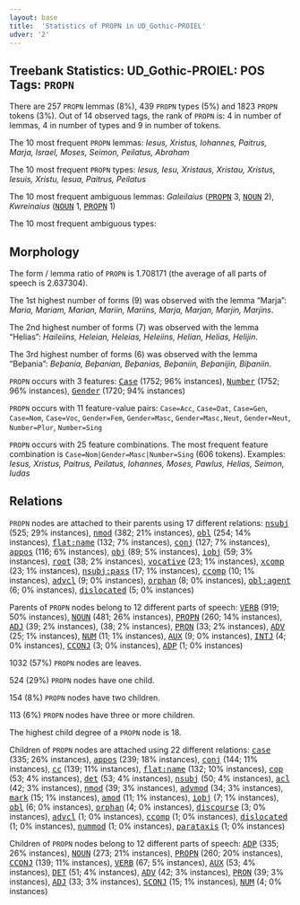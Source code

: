 ```yaml
---
layout: base
title:  'Statistics of PROPN in UD_Gothic-PROIEL'
udver: '2'
---
```


## Treebank Statistics: UD_Gothic-PROIEL: POS Tags: `PROPN`

There are 257 `PROPN` lemmas (8%), 439 `PROPN` types (5%) and 1823 `PROPN` tokens (3%).
Out of 14 observed tags, the rank of `PROPN` is: 4 in number of lemmas, 4 in number of types and 9 in number of tokens.

The 10 most frequent `PROPN` lemmas: <em>Iesus, Xristus, Iohannes, Paitrus, Marja, Israel, Moses, Seimon, Peilatus, Abraham</em>

The 10 most frequent `PROPN` types:  <em>Iesus, Iesu, Xristaus, Xristau, Xristus, Iesuis, Xristu, Iesua, Paitrus, Peilatus</em>

The 10 most frequent ambiguous lemmas: <em>Galeilaius</em> (<tt><a href="got_proiel-pos-PROPN.html">PROPN</a></tt> 3, <tt><a href="got_proiel-pos-NOUN.html">NOUN</a></tt> 2), <em>Kwreinaius</em> (<tt><a href="got_proiel-pos-NOUN.html">NOUN</a></tt> 1, <tt><a href="got_proiel-pos-PROPN.html">PROPN</a></tt> 1)

The 10 most frequent ambiguous types:  



## Morphology

The form / lemma ratio of `PROPN` is 1.708171 (the average of all parts of speech is 2.637304).

The 1st highest number of forms (9) was observed with the lemma “Marja”: <em>Maria, Mariam, Marian, Mariin, Mariins, Marja, Marjan, Marjin, Marjins</em>.

The 2nd highest number of forms (7) was observed with the lemma “Helias”: <em>Haileiins, Heleian, Heleias, Heleiins, Helian, Helias, Helijin</em>.

The 3rd highest number of forms (6) was observed with the lemma “Beþania”: <em>Beþania, Beþanian, Beþanias, Beþaniin, Beþanijin, Biþaniin</em>.

`PROPN` occurs with 3 features: <tt><a href="got_proiel-feat-Case.html">Case</a></tt> (1752; 96% instances), <tt><a href="got_proiel-feat-Number.html">Number</a></tt> (1752; 96% instances), <tt><a href="got_proiel-feat-Gender.html">Gender</a></tt> (1720; 94% instances)

`PROPN` occurs with 11 feature-value pairs: `Case=Acc`, `Case=Dat`, `Case=Gen`, `Case=Nom`, `Case=Voc`, `Gender=Fem`, `Gender=Masc`, `Gender=Masc,Neut`, `Gender=Neut`, `Number=Plur`, `Number=Sing`

`PROPN` occurs with 25 feature combinations.
The most frequent feature combination is `Case=Nom|Gender=Masc|Number=Sing` (606 tokens).
Examples: <em>Iesus, Xristus, Paitrus, Peilatus, Iohannes, Moses, Pawlus, Helias, Seimon, Iudas</em>


## Relations

`PROPN` nodes are attached to their parents using 17 different relations: <tt><a href="got_proiel-dep-nsubj.html">nsubj</a></tt> (525; 29% instances), <tt><a href="got_proiel-dep-nmod.html">nmod</a></tt> (382; 21% instances), <tt><a href="got_proiel-dep-obl.html">obl</a></tt> (254; 14% instances), <tt><a href="got_proiel-dep-flat-name.html">flat:name</a></tt> (132; 7% instances), <tt><a href="got_proiel-dep-conj.html">conj</a></tt> (127; 7% instances), <tt><a href="got_proiel-dep-appos.html">appos</a></tt> (116; 6% instances), <tt><a href="got_proiel-dep-obj.html">obj</a></tt> (89; 5% instances), <tt><a href="got_proiel-dep-iobj.html">iobj</a></tt> (59; 3% instances), <tt><a href="got_proiel-dep-root.html">root</a></tt> (38; 2% instances), <tt><a href="got_proiel-dep-vocative.html">vocative</a></tt> (23; 1% instances), <tt><a href="got_proiel-dep-xcomp.html">xcomp</a></tt> (23; 1% instances), <tt><a href="got_proiel-dep-nsubj-pass.html">nsubj:pass</a></tt> (17; 1% instances), <tt><a href="got_proiel-dep-ccomp.html">ccomp</a></tt> (10; 1% instances), <tt><a href="got_proiel-dep-advcl.html">advcl</a></tt> (9; 0% instances), <tt><a href="got_proiel-dep-orphan.html">orphan</a></tt> (8; 0% instances), <tt><a href="got_proiel-dep-obl-agent.html">obl:agent</a></tt> (6; 0% instances), <tt><a href="got_proiel-dep-dislocated.html">dislocated</a></tt> (5; 0% instances)

Parents of `PROPN` nodes belong to 12 different parts of speech: <tt><a href="got_proiel-pos-VERB.html">VERB</a></tt> (919; 50% instances), <tt><a href="got_proiel-pos-NOUN.html">NOUN</a></tt> (481; 26% instances), <tt><a href="got_proiel-pos-PROPN.html">PROPN</a></tt> (260; 14% instances), <tt><a href="got_proiel-pos-ADJ.html">ADJ</a></tt> (39; 2% instances),  (38; 2% instances), <tt><a href="got_proiel-pos-PRON.html">PRON</a></tt> (33; 2% instances), <tt><a href="got_proiel-pos-ADV.html">ADV</a></tt> (25; 1% instances), <tt><a href="got_proiel-pos-NUM.html">NUM</a></tt> (11; 1% instances), <tt><a href="got_proiel-pos-AUX.html">AUX</a></tt> (9; 0% instances), <tt><a href="got_proiel-pos-INTJ.html">INTJ</a></tt> (4; 0% instances), <tt><a href="got_proiel-pos-CCONJ.html">CCONJ</a></tt> (3; 0% instances), <tt><a href="got_proiel-pos-ADP.html">ADP</a></tt> (1; 0% instances)

1032 (57%) `PROPN` nodes are leaves.

524 (29%) `PROPN` nodes have one child.

154 (8%) `PROPN` nodes have two children.

113 (6%) `PROPN` nodes have three or more children.

The highest child degree of a `PROPN` node is 18.

Children of `PROPN` nodes are attached using 22 different relations: <tt><a href="got_proiel-dep-case.html">case</a></tt> (335; 26% instances), <tt><a href="got_proiel-dep-appos.html">appos</a></tt> (239; 18% instances), <tt><a href="got_proiel-dep-conj.html">conj</a></tt> (144; 11% instances), <tt><a href="got_proiel-dep-cc.html">cc</a></tt> (139; 11% instances), <tt><a href="got_proiel-dep-flat-name.html">flat:name</a></tt> (132; 10% instances), <tt><a href="got_proiel-dep-cop.html">cop</a></tt> (53; 4% instances), <tt><a href="got_proiel-dep-det.html">det</a></tt> (53; 4% instances), <tt><a href="got_proiel-dep-nsubj.html">nsubj</a></tt> (50; 4% instances), <tt><a href="got_proiel-dep-acl.html">acl</a></tt> (42; 3% instances), <tt><a href="got_proiel-dep-nmod.html">nmod</a></tt> (39; 3% instances), <tt><a href="got_proiel-dep-advmod.html">advmod</a></tt> (34; 3% instances), <tt><a href="got_proiel-dep-mark.html">mark</a></tt> (15; 1% instances), <tt><a href="got_proiel-dep-amod.html">amod</a></tt> (11; 1% instances), <tt><a href="got_proiel-dep-iobj.html">iobj</a></tt> (7; 1% instances), <tt><a href="got_proiel-dep-obl.html">obl</a></tt> (6; 0% instances), <tt><a href="got_proiel-dep-orphan.html">orphan</a></tt> (4; 0% instances), <tt><a href="got_proiel-dep-discourse.html">discourse</a></tt> (3; 0% instances), <tt><a href="got_proiel-dep-advcl.html">advcl</a></tt> (1; 0% instances), <tt><a href="got_proiel-dep-ccomp.html">ccomp</a></tt> (1; 0% instances), <tt><a href="got_proiel-dep-dislocated.html">dislocated</a></tt> (1; 0% instances), <tt><a href="got_proiel-dep-nummod.html">nummod</a></tt> (1; 0% instances), <tt><a href="got_proiel-dep-parataxis.html">parataxis</a></tt> (1; 0% instances)

Children of `PROPN` nodes belong to 12 different parts of speech: <tt><a href="got_proiel-pos-ADP.html">ADP</a></tt> (335; 26% instances), <tt><a href="got_proiel-pos-NOUN.html">NOUN</a></tt> (273; 21% instances), <tt><a href="got_proiel-pos-PROPN.html">PROPN</a></tt> (260; 20% instances), <tt><a href="got_proiel-pos-CCONJ.html">CCONJ</a></tt> (139; 11% instances), <tt><a href="got_proiel-pos-VERB.html">VERB</a></tt> (67; 5% instances), <tt><a href="got_proiel-pos-AUX.html">AUX</a></tt> (53; 4% instances), <tt><a href="got_proiel-pos-DET.html">DET</a></tt> (51; 4% instances), <tt><a href="got_proiel-pos-ADV.html">ADV</a></tt> (42; 3% instances), <tt><a href="got_proiel-pos-PRON.html">PRON</a></tt> (39; 3% instances), <tt><a href="got_proiel-pos-ADJ.html">ADJ</a></tt> (33; 3% instances), <tt><a href="got_proiel-pos-SCONJ.html">SCONJ</a></tt> (15; 1% instances), <tt><a href="got_proiel-pos-NUM.html">NUM</a></tt> (4; 0% instances)


